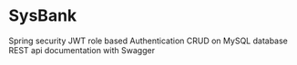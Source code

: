 # SysBank
Spring security
JWT role based Authentication
CRUD on MySQL database 
REST api documentation with Swagger
